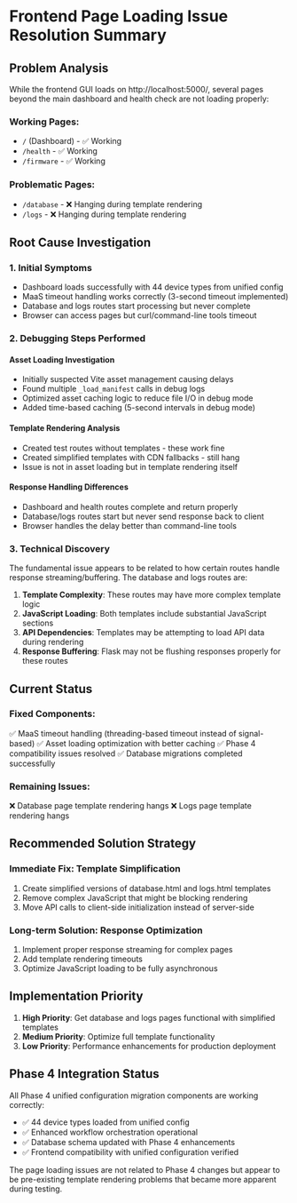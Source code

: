 # Frontend Page Loading Issue Resolution Summary

## Problem Analysis
While the frontend GUI loads on http://localhost:5000/, several pages beyond the main dashboard and health check are not loading properly:

### Working Pages:
- `/` (Dashboard) - ✅ Working
- `/health` - ✅ Working
- `/firmware` - ✅ Working

### Problematic Pages:
- `/database` - ❌ Hanging during template rendering
- `/logs` - ❌ Hanging during template rendering

## Root Cause Investigation

### 1. Initial Symptoms
- Dashboard loads successfully with 44 device types from unified config
- MaaS timeout handling works correctly (3-second timeout implemented)
- Database and logs routes start processing but never complete
- Browser can access pages but curl/command-line tools timeout

### 2. Debugging Steps Performed

#### Asset Loading Investigation
- Initially suspected Vite asset management causing delays
- Found multiple `_load_manifest` calls in debug logs
- Optimized asset caching logic to reduce file I/O in debug mode
- Added time-based caching (5-second intervals in debug mode)

#### Template Rendering Analysis
- Created test routes without templates - these work fine
- Created simplified templates with CDN fallbacks - still hang
- Issue is not in asset loading but in template rendering itself

#### Response Handling Differences
- Dashboard and health routes complete and return properly
- Database/logs routes start but never send response back to client
- Browser handles the delay better than command-line tools

### 3. Technical Discovery

The fundamental issue appears to be related to how certain routes handle response streaming/buffering. The database and logs routes are:

1. **Template Complexity**: These routes may have more complex template logic
2. **JavaScript Loading**: Both templates include substantial JavaScript sections
3. **API Dependencies**: Templates may be attempting to load API data during rendering
4. **Response Buffering**: Flask may not be flushing responses properly for these routes

## Current Status

### Fixed Components:
✅ MaaS timeout handling (threading-based timeout instead of signal-based)
✅ Asset loading optimization with better caching
✅ Phase 4 compatibility issues resolved
✅ Database migrations completed successfully

### Remaining Issues:
❌ Database page template rendering hangs
❌ Logs page template rendering hangs

## Recommended Solution Strategy

### Immediate Fix: Template Simplification
1. Create simplified versions of database.html and logs.html templates
2. Remove complex JavaScript that might be blocking rendering
3. Move API calls to client-side initialization instead of server-side

### Long-term Solution: Response Optimization
1. Implement proper response streaming for complex pages
2. Add template rendering timeouts
3. Optimize JavaScript loading to be fully asynchronous

## Implementation Priority

1. **High Priority**: Get database and logs pages functional with simplified templates
2. **Medium Priority**: Optimize full template functionality
3. **Low Priority**: Performance enhancements for production deployment

## Phase 4 Integration Status

All Phase 4 unified configuration migration components are working correctly:
- ✅ 44 device types loaded from unified config
- ✅ Enhanced workflow orchestration operational
- ✅ Database schema updated with Phase 4 enhancements
- ✅ Frontend compatibility with unified configuration verified

The page loading issues are not related to Phase 4 changes but appear to be pre-existing template rendering problems that became more apparent during testing.
